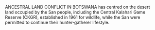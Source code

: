 ANCESTRAL LAND CONFLICT IN BOTSWANA has centred on the desert land occupied by the San people, including the Central Kalahari Game Reserve (CKGR), established in 1961 for wildlife, while the San were permitted to continue their hunter-gatherer lifestyle.
